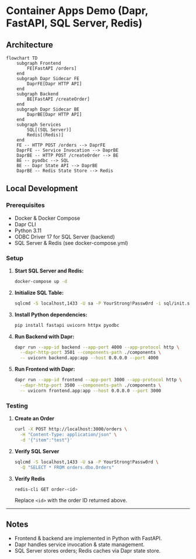 # Container Apps Demo (Dapr, FastAPI, SQL Server, Redis)

## Architecture

```mermaid
flowchart TD
    subgraph Frontend
        FE[FastAPI /orders]
    end
    subgraph Dapr Sidecar FE
        DaprFE[Dapr HTTP API]
    end
    subgraph Backend
        BE[FastAPI /createOrder]
    end
    subgraph Dapr Sidecar BE
        DaprBE[Dapr HTTP API]
    end
    subgraph Services
        SQL[(SQL Server)]
        Redis[(Redis)]
    end
    FE -- HTTP POST /orders --> DaprFE
    DaprFE -- Service Invocation --> DaprBE
    DaprBE -- HTTP POST /createOrder --> BE
    BE -- pyodbc --> SQL
    BE -- Dapr State API --> DaprBE
    DaprBE -- Redis State Store --> Redis
```

## Local Development

### Prerequisites

- Docker & Docker Compose  
- Dapr CLI  
- Python 3.11  
- ODBC Driver 17 for SQL Server (backend)  
- SQL Server & Redis (see docker-compose.yml)  

### Setup

1. **Start SQL Server and Redis:**
   ```sh
   docker-compose up -d
   ```
2. **Initialize SQL Table:**
   ```sh
   sqlcmd -S localhost,1433 -U sa -P YourStrong!Passw0rd -i sql/init.sql
   ```
3. **Install Python dependencies:**
   ```sh
   pip install fastapi uvicorn httpx pyodbc
   ```
4. **Run Backend with Dapr:**
   ```sh
   dapr run --app-id backend --app-port 4000 --app-protocol http \
     --dapr-http-port 3501 --components-path ./components \
     -- uvicorn backend.app:app --host 0.0.0.0 --port 4000
   ```
5. **Run Frontend with Dapr:**
   ```sh
   dapr run --app-id frontend --app-port 3000 --app-protocol http \
     --dapr-http-port 3500 --components-path ./components \
     -- uvicorn frontend.app:app --host 0.0.0.0 --port 3000
   ```

### Testing

1. **Create an Order**
   ```sh
   curl -X POST http://localhost:3000/orders \
     -H "Content-Type: application/json" \
     -d '{"item":"test"}'
   ```
2. **Verify SQL Server**
   ```sh
   sqlcmd -S localhost,1433 -U sa -P YourStrong!Passw0rd \
     -Q "SELECT * FROM orders.dbo.Orders"
   ```
3. **Verify Redis**
   ```sh
   redis-cli GET order-<id>
   ```
   Replace `<id>` with the order ID returned above.

---

## Notes

- Frontend & backend are implemented in Python with FastAPI.  
- Dapr handles service invocation & state management.  
- SQL Server stores orders; Redis caches via Dapr state store.